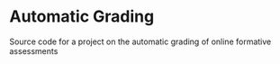 # Automatic Grading
Source code for a project on the automatic grading of online formative assessments

